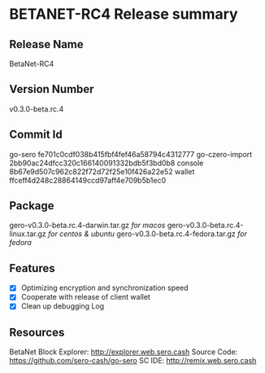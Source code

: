 # BETANET-RC4 Release summary

## Release Name

BetaNet-RC4

## Version Number

v0.3.0-beta.rc.4

## Commit Id

go-sero fe701c0cdf038b415fbf4fef46a58794c4312777
go-czero-import 2bb90ac24dfcc320c166140091332bdb5f3bd0b8
console 8b67e9d507c962c822f72d72f25e10f426a22e52
wallet ffceff4d248c28864149ccd97aff4e709b5b1ec0


## Package

gero-v0.3.0-beta.rc.4-darwin.tar.gz   _for macos_
gero-v0.3.0-beta.rc.4-linux.tar.gz  _for centos & ubuntu_
gero-v0.3.0-beta.rc.4-fedora.tar.gz _for fedora_

## Features

- [x] Optimizing encryption and synchronization speed
- [x] Cooperate with release of client wallet
- [x] Clean up debugging Log

## Resources

BetaNet Block Explorer: http://explorer.web.sero.cash
Source Code: https://github.com/sero-cash/go-sero
SC IDE: http://remix.web.sero.cash